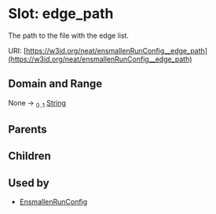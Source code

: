 
# Slot: edge_path


The path to the file with the edge list.

URI: [https://w3id.org/neat/ensmallenRunConfig__edge_path](https://w3id.org/neat/ensmallenRunConfig__edge_path)


## Domain and Range

None &#8594;  <sub>0..1</sub> [String](types/String.md)

## Parents


## Children


## Used by

 * [EnsmallenRunConfig](EnsmallenRunConfig.md)
